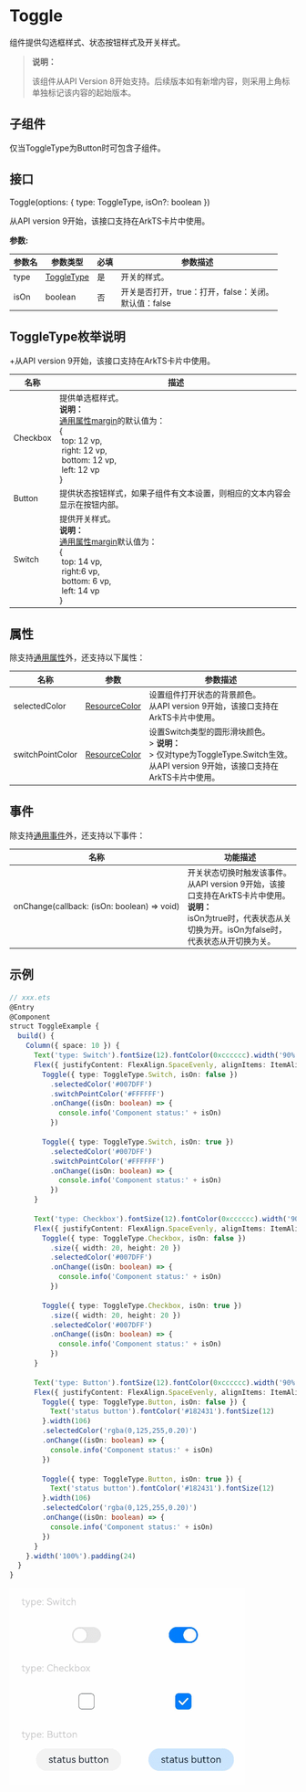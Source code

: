 # Toggle

组件提供勾选框样式、状态按钮样式及开关样式。

>  **说明：**
>
> 该组件从API Version 8开始支持。后续版本如有新增内容，则采用上角标单独标记该内容的起始版本。

## 子组件

仅当ToggleType为Button时可包含子组件。


## 接口

Toggle(options: { type: ToggleType, isOn?: boolean })

从API version 9开始，该接口支持在ArkTS卡片中使用。

**参数:**

| 参数名 | 参数类型 | 必填   | 参数描述           |
| ---- | ---------- | -----| -------------- |
| type | [ToggleType](#toggletype枚举说明) | 是   | 开关的样式。 |
| isOn | boolean    | 否   | 开关是否打开，true：打开，false：关闭。<br/>默认值：false |


## ToggleType枚举说明

+从API version 9开始，该接口支持在ArkTS卡片中使用。

| 名称       | 描述                 |
| -------- | ---------------- |
| Checkbox | 提供单选框样式。<br>**说明：**<br/>[通用属性margin](ts-universal-attributes-size.md)的默认值为：<br>{<br>&nbsp;top: 12 vp,<br>&nbsp;right: 12 vp,<br>&nbsp;bottom: 12 vp,<br>&nbsp;left: 12 vp<br> } |
| Button   | 提供状态按钮样式，如果子组件有文本设置，则相应的文本内容会显示在按钮内部。       |
| Switch   | 提供开关样式。<br>**说明：**<br/>[通用属性margin](ts-universal-attributes-size.md)默认值为：<br>{<br/>&nbsp;top: 14 vp,<br/>&nbsp;right:6 vp,<br/>&nbsp;bottom: 6 vp,<br/>&nbsp;left: 14 vp<br/> } |

## 属性

除支持[通用属性](ts-universal-attributes-size.md)外，还支持以下属性：

| 名称                | 参数                           | 参数描述                  |
| ---------------- | --------------------------- | ---------------------- |
| selectedColor    | [ResourceColor](ts-types.md#resourcecolor)  | 设置组件打开状态的背景颜色。 <br/>从API version 9开始，该接口支持在ArkTS卡片中使用。|
| switchPointColor | [ResourceColor](ts-types.md#resourcecolor)  | 设置Switch类型的圆形滑块颜色。<br/>>&nbsp;**说明：**<br/>>&nbsp;仅对type为ToggleType.Switch生效。 <br/>从API version 9开始，该接口支持在ArkTS卡片中使用。|

## 事件

除支持[通用事件](ts-universal-events-click.md)外，还支持以下事件：

| 名称 | 功能描述 |
| -------- | -------- |
| onChange(callback:&nbsp;(isOn:&nbsp;boolean)&nbsp;=&gt;&nbsp;void) | 开关状态切换时触发该事件。 <br/>从API version 9开始，该接口支持在ArkTS卡片中使用。<br/>**说明：** <br/>isOn为true时，代表状态从关切换为开。isOn为false时，代表状态从开切换为关。 |


## 示例

```ts
// xxx.ets
@Entry
@Component
struct ToggleExample {
  build() {
    Column({ space: 10 }) {
      Text('type: Switch').fontSize(12).fontColor(0xcccccc).width('90%')
      Flex({ justifyContent: FlexAlign.SpaceEvenly, alignItems: ItemAlign.Center }) {
        Toggle({ type: ToggleType.Switch, isOn: false })
          .selectedColor('#007DFF')
          .switchPointColor('#FFFFFF')
          .onChange((isOn: boolean) => {
            console.info('Component status:' + isOn)
          })

        Toggle({ type: ToggleType.Switch, isOn: true })
          .selectedColor('#007DFF')
          .switchPointColor('#FFFFFF')
          .onChange((isOn: boolean) => {
            console.info('Component status:' + isOn)
          })
      }

      Text('type: Checkbox').fontSize(12).fontColor(0xcccccc).width('90%')
      Flex({ justifyContent: FlexAlign.SpaceEvenly, alignItems: ItemAlign.Center }) {
        Toggle({ type: ToggleType.Checkbox, isOn: false })
          .size({ width: 20, height: 20 })
          .selectedColor('#007DFF')
          .onChange((isOn: boolean) => {
            console.info('Component status:' + isOn)
          })

        Toggle({ type: ToggleType.Checkbox, isOn: true })
          .size({ width: 20, height: 20 })
          .selectedColor('#007DFF')
          .onChange((isOn: boolean) => {
            console.info('Component status:' + isOn)
          })
      }

      Text('type: Button').fontSize(12).fontColor(0xcccccc).width('90%')
      Flex({ justifyContent: FlexAlign.SpaceEvenly, alignItems: ItemAlign.Center }) {
        Toggle({ type: ToggleType.Button, isOn: false }) {
          Text('status button').fontColor('#182431').fontSize(12)
        }.width(106)
        .selectedColor('rgba(0,125,255,0.20)')
        .onChange((isOn: boolean) => {
          console.info('Component status:' + isOn)
        })

        Toggle({ type: ToggleType.Button, isOn: true }) {
          Text('status button').fontColor('#182431').fontSize(12)
        }.width(106)
        .selectedColor('rgba(0,125,255,0.20)')
        .onChange((isOn: boolean) => {
          console.info('Component status:' + isOn)
        })
      }
    }.width('100%').padding(24)
  }
}
```

![toggle](figures/toggle.gif)
